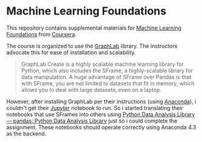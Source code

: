 # Machine Learning Foundations

This repository contains supplemental materials for 
[Machine Learning Foundations](https://www.coursera.org/learn/ml-foundations/home/welcome)
from [Coursera](https://www.coursera.org/). 

The course is organized to use
the [GraphLab](https://turi.com/learn/coursera/) library. The instructors
advocate this for ease of installation and scalability. 

> GraphLab Create is a highly scalable machine learning library for
> Python, which also includes the SFrame, a highly-scalable library
> for data manipulation. A huge advantage of SFrame over Pandas is
> that with SFrame, you are not limited to datasets that fit in
> memory, which allows you to deal with large datasets, even on a
> laptop.

However, after installing GraphLab per their instructions (using
[Anaconda](https://www.continuum.io/)), i couldn't get their
[Jupyter](http://jupyter.org/) notebook to run. So i started
translating their notebooks that use SFrames into others using
[Python Data Analysis Library — pandas: Python Data Analysis Library](http://pandas.pydata.org/)
just so i could complete the assignment. These notebooks should
operate correctly using Anaconda 4.3 as the backend. 
